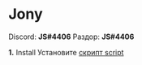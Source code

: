 # Jony

Discord: **JS#4406**
Раздор: **JS#4406**

**1.** Install Установите [скрипт script](https://github.com/Jony0101/MasterHack/raw/main/release/masterhack.user.js)

